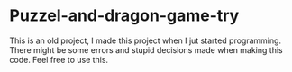 # Puzzel-and-dragon-game-try
This is an old project, I made this project when I jut started programming. There might be some errors and stupid decisions made when making this code. Feel free to use this.

